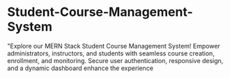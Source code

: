 # Student-Course-Management-System
"Explore our MERN Stack Student Course Management System! Empower administrators, instructors, and students with seamless course creation, enrollment, and monitoring. Secure user authentication, responsive design, and a dynamic dashboard enhance the experience
